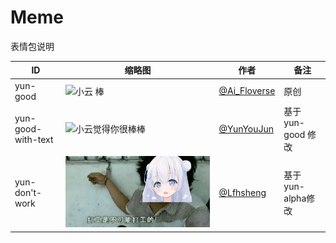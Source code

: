 # Meme

表情包说明

| ID                 | 缩略图                                      | 作者                                            | 备注               |
| ------------------ | ------------------------------------------- | ----------------------------------------------- | ------------------ |
| yun-good           | ![小云 棒](yun-good-alpha.png)              | [@Ai_Floverse](https://twitter.com/Ai_Floverse) | 原创               |
| yun-good-with-text | ![小云觉得你很棒棒](yun-good-with-text.jpg) | [@YunYouJun](https://github.com/YunYouJun)      | 基于 yun-good 修改 |
| yun-don't-work     | ![打工是不可能打工的](yun-don't-work.png)   | [@Lfhsheng](https://github.com/Lfhsheng)        | 基于yun-alpha修改  |
